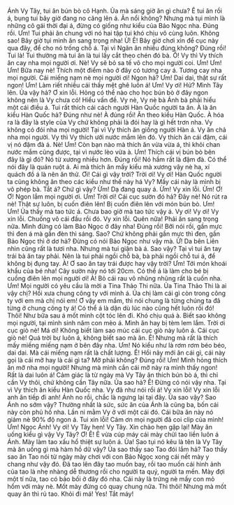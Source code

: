 Ánh Vy Tây, tui ăn bún bò cô Hạnh. Ủa mà sáng giờ ăn gì chưa? Ê tui ăn rồi á, bụng tui bây giờ đang no căng lên á. Ăn nổi không? Nhưng mà tụi mình là những cô gái thời đại á, đừng có giống như kiểu của Bảo Ngọc nha. Đúng rồi. Ưm! Tui phải ăn chung với nó hai tập tui khó chịu vô cùng luôn. Không sao! Bây giờ tụi mình ăn sang trọng nha! Ừ! Ê! Bây giờ chơi xin để cục này qua đây, để cho nó trống chỗ á. Tại vì Ngân ăn nhiều đúng không? Đúng rồi! Tui là! Tui thường mà tui ăn là tui lấy cắt theo chén đó bà. Ồ! Vy thì Vy thích ăn cay nha mọi người ơi. Nè! Vy sẽ bỏ sa tế vô cho mọi người coi. Ưm! Ưm! Ưm! Bữa nay nè! Thích một điểm nào ở đây có tương cay á. Tương cay nha mọi người. Cái miếng nạm nè mọi người ơi! Ngon hả? Ưm! Dai dai, thật sự rất ngon! Ưm! Làm riết nhiều cái thấy mệt ghê luôn á! Ưm! Vy ơi! Hử? Mình Tây lên. Ủa vậy hả? Ơ xin lỗi. Hỏng có thể nào cho học bún bò ở đây ngon không nên là Vy chưa có! Hiểu vấn đề. Vy nè, Vy nè bà Ánh bà phải hiểu một cái điều á. Tui rất thích cái cách người Hàn Quốc người ta ăn. À là ăn kiểu Hàn Quốc hả? Đúng như nè! À đúng rồi! Ăn theo kiểu Hàn Quốc. À hóa ra là đây là style của Vy chứ không phải là đói hay là gì hết trơn nha. Vy không có đói nha mọi người! Tại vì Vy thích ăn giống người Hàn á. Vy ăn chả nha mọi người. Vy thì Vy thích ưới nước mắm lên đó. Vy thích ăn cái đậm, cái vị nó đậm đà á. Nè! Ưm! Còn bạn nào mà thích ăn vừa vừa á, thì khỏi chan nước mắm cũng được, tại vì nước lèo vừa à. Ưm! Thích cái vị bún bò bên đây là gì đó? Nó từ xương nhiều hơn. Đúng rồi! Nó hầm rất là đậm đà. Có thể nói đây là quán ruột á. Ai mà thích ăn mấy kiểu mà xương vậy nè ha, xí quách đồ á là nên ăn thử. Ơi! Cái gì vậy trời? Trời ơi! Vy ơi! Hàn Quốc người ta cũng không ăn theo các kiểu như thế này há Vy? Mấy cái này là mình bị vô phép bà. Tắt á? Chứ gì vậy? Ừm! Dạ đang quay á. Ừm! Vy xin lỗi. Ừm! Ơ! Ơ! Ngon lắm mọi người ơi. Ưm! Trời ơi! Cái cục sườn đó hả? Đây nè! Nó rút ra nè! Thật sự luôn, bị cuốn điên lên! Bị cuốn điên lên với món bún bò. Ưm! Ưm! Ủa thấy mà tao tức á. Chưa bao giờ mà tao tức vậy á. Vy ơi! Vy ơi! Vy xin lỗi. Chuống vô cái đầu rồi đó. Vy xin lỗi. Quên nữa! Phải ăn sang trọng nữa. Mình đừng có làm Bảo Ngọc ở đây nha! Đúng rồi! Bỡi nói rồi, gần mực thì đen á mà gần đèn thì sáng. Sao? Chứ không phải gần mực thì đen, gần Bảo Ngọc thì ở dơ hả? Đừng có nói Bảo Ngọc như vậy mà. Ừ! Da bên Liên nhìn cũng rất là tươi nha. Nhưng mà tui giận bà á. Sao vậy? Tại vì tui ăn tay trái bà ăn tay phải. Nên là tui phải ngồi chỗ bà, bà phải ngồi chỗ tui á, để không bị đụng tay. À! Ơ sao ăn tay trái được hay vậy trời? Ưm! Tới món khoái khẩu của bé nha! Cây sườn này nó tới 20cm. Có thể á là làm cho bé bị cuồng điên lên mọi người ơi! À! Bỏ cái rau vô nhũng nhũng rất là cuốn nha. Ưm! Mọi người có yêu cầu là mời a Tina Thảo Thi nữa. Ủa Tina Thảo Thi là ai vậy chị? Hồi xưa chung công ty với mình á. Ủa chị làm cái gì còn trong công ty với em mà chị nói em! Ơ vậy em mẩm, thì nói chung là từng chúng ta đã từng ở chung công ty á! Có thể á là dặn dù lúc nào cũng hết luôn rồi đó! Thôi! Như bữa sau á mốt mình cột tóc lên đi. Khó chịu quá à. Biết sao không mọi người, tại mình sinh năm con mèo á. Mình ăn hay bị tèm lem lắm. Trời ơi cục giò nè! Má ơi! Không biết làm sao múc cái cục giò này luôn á. Cái cục giò nè! Quá trời bự luôn á, không biết sao mà ăn. Ê! Nhưng mà rất là thích mấy miếng miếng nạm ở bên đây nha. Ưm! Nó kiểu như là rơm rơm béo béo, dai dai. Mà cái miếng nạm rất là chất lượng. Ê! Hồi nãy mới ăn cái gì, cái này gọi là cái mỡ hay là cái gì ta? Mỡ phải không? Đúng rồi! Ưm! Mình hỏng thích ăn mỡ nha mọi người! Nhưng mà mình cắn cái mỡ này ra mình thấy ngon! Rất là dai luôn á! Cảm giác là từ ngày mà Vy Tây ăn thích bún bò á, thì chỉ cần Vy thôi, chứ không cần Tây nữa. Ủa sao hả? Ê! Đừng có nói vậy nha. Tại vì Vy thích ăn kiểu Hàn Quốc nha. Vy đã như nói rồi á! Vy xin lỗi! Vy xin lỗi anh ăn tiếp đi anh! Ánh no rồi, chắc là ngưng lại tại đây. Ủa sao vậy? Sao Ánh no sớm vậy? Thường nhất là sức, sức ăn của Ánh là cũng ba, bốn cái này còn phủ hồ nha. Lần ni mằm Vy ở với một cái đó. Cái bữa ăn này nó giảm nè 90% độ ngon á. Tui xin lỗi! Cám ơn mọi người đã coi clip của mình! Ưm! Ngọc Ánh! Vy ơi! Vy Tây hen! Vy Tây. Xin chào hẹn gặp lại! Mày ăn uống kiểu gì vậy Vy Tây? Ơ! Ê! Ê vừa cúp máy cái mày chửi tao liền luôn á Ánh. Mày làm tao xấu hổ thiệt sự luôn á. Ủa! Sao tụi nó kêu là tên là Vy Tây mà ăn uống gì mà hàm hồ dữ vậy? Ủa sao thấy sao Tao đói lắm hả? Tao thấy sao ăn Tao nói từ ngày mày chơi với con Bảo Ngọc xong cái nết mày y chang như vậy đó. Đã tao lên đây tao muốn bay, rồi tao muốn cái hình ảnh của tao là nhẹ nhàng dễ thương rồi cho người ta quý, người ta mến. Mày đợi một tí nữa, tao có bảo bối ở đây đó nha. Cái này là trứng nè mấy con mỏ hổm với mày nè. Mốt mày đừng có quay chung nữa. Thì thôi! Nhưng mà mốt quay ăn thì rủ tao. Khỏi đi má! Yes! Tắt máy!